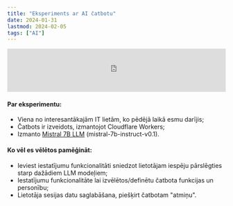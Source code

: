 ```yaml
---
title: "Eksperiments ar AI čatbotu"
date: 2024-01-31
lastmod: 2024-02-05
tags: ["AI"]
---
```


<center><iframe src="https://chat.dvilcans.com" width="100%" height="100vh" frameborder="0"></iframe></center>

#### Par eksperimentu:

* Viena no interesantākajām IT lietām, ko pēdējā laikā esmu darījis;
* Čatbots ir izveidots, izmantojot Cloudflare Workers;
* Izmanto [Mistral 7B LLM](https://mistral.ai/news/announcing-mistral-7b/) (mistral-7b-instruct-v0.1).

#### Ko vēl es vēlētos pamēģināt:

* Ieviest iestatījumu funkcionalitāti sniedzot lietotājam iespēju pārslēgties starp dažādiem LLM modeļiem;
* Iestatījumu funkcionalitāte lai izvēlētos/definētu čatbota funkcijas un personību;
* Lietotāja sesijas datu saglabāšana, piešķirt čatbotam "atmiņu".



